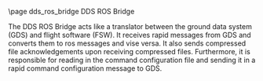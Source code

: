 \page dds_ros_bridge DDS ROS Bridge

The DDS ROS Bridge acts like a translator between the ground data system (GDS) and flight software (FSW). It receives rapid messages from GDS and converts them to ros messages and vise versa. It also sends compressed file acknowledgements upon receiving compressed files. Furthermore, it is responsible for reading in the command configuration file and sending it in a rapid command configuration message to GDS.
